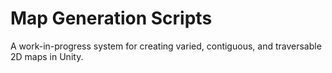# Map Generation Scripts
 
A work-in-progress system for creating varied, contiguous, and traversable 2D maps in Unity.

